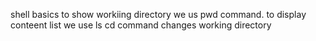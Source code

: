 shell basics
 to show workiing directory we us pwd command. to display conteent list we use ls
cd command changes working directory
